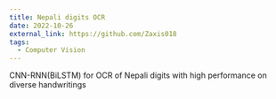```yaml
---
title: Nepali digits OCR
date: 2022-10-26
external_link: https://github.com/Zaxis018
tags:
  - Computer Vision
---
```

CNN-RNN(BiLSTM) for OCR of Nepali digits with high performance on diverse handwritings
<!--more-->
